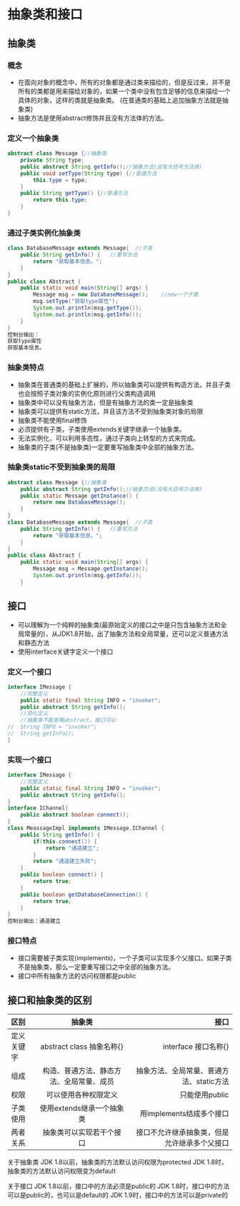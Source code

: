 # 抽象类和接口
## 抽象类
### 概念
- 在面向对象的概念中，所有的对象都是通过类来描绘的，但是反过来，并不是所有的类都是用来描绘对象的，如果一个类中没有包含足够的信息来描绘一个具体的对象，这样的类就是抽象类。
(在普通类的基础上追加抽象方法就是抽象类)
- 抽象方法是使用abstract修饰并且没有方法体的方法。
### 定义一个抽象类
```java
abstract class Message {//抽象类
	private String type;
	public abstract String getInfo();//抽象方法(没有大括号方法体)
	public void setType(String type) {//普通方法
		this.type = type;
	}
	public String getType() {//普通方法
		return this.type;
	}
}
```
### 通过子类实例化抽象类
```java
class DatabaseMessage extends Message{	//子类
	public String getInfo() {	//重写方法
		return "获取基本信息。";
	}
}
public class Abstract {
	public static void main(String[] args) {
		Message msg = new DatabaseMessage();	//new一个子类
		msg.setType("获取type属性");
		System.out.println(msg.getType());
		System.out.println(msg.getInfo());
	}
}
控制台输出：
获取type属性
获取基本信息。
```
### 抽象类特点
- 抽象类在普通类的基础上扩展的，所以抽象类可以提供有构造方法，并且子类也会按照子类对象的实例化原则进行父类构造调用
- 抽象类中可以没有抽象方法，但是有抽象方法的类一定是抽象类
- 抽象类可以提供有static方法，并且该方法不受到抽象类对象的局限
- 抽象类不能使用final修饰
- 必须提供有子类，子类使用extends关键字继承一个抽象类。
- 无法实例化，可以利用多态性，通过子类向上转型的方式来完成。
- 抽象类的子类(不是抽象类)一定要重写抽象类中全部的抽象方法。
### 抽象类static不受到抽象类的局限
```java
abstract class Message {//抽象类
	public abstract String getInfo();//抽象方法(没有大括号方法体)
	public static Message getInstance() {
		return new DatabaseMessage();
	}
}
class DatabaseMessage extends Message{	//子类
	public String getInfo() {	//重写方法
		return "获取基本信息。";
	}
}
public class Abstract {
	public static void main(String[] args) {
		Message msg = Message.getInstance();
		System.out.println(msg.getInfo());
	}
```
## 接口
- 可以理解为一个纯粹的抽象类(最原始定义的接口之中是只包含抽象方法和全局常量的)，从JDK1.8开始，出了抽象方法和全局常量，还可以定义普通方法和静态方法
- 使用interface关键字定义一个接口
### 定义一个接口
```java
interface IMessage {
	//完整定义
	public static final String INFO = "invoker";
	public abstract String getInfo();
	//简化定义
	//抽象类不能省略abstract，接口可以
//	String INFO = "invoker";
//	String getInfo();
}
```
### 实现一个接口
```java
interface IMessage {
	//完整定义
	public static final String INFO = "invoker";
	public abstract String getInfo();
}
interface IChannel{
	public abstract boolean connect();
}
class MeassageImpl implements IMessage,IChannel {
	public String getInfo() {
		if(this.connect()) {
			return "通道建立";
		}
		return "通道建立失败";
	}
	public boolean connect() {
		return true;
	}
	public boolean getDatabaseConnection() {
		return true;
	}
}
控制台输出：通道建立
```
### 接口特点
- 接口需要被子类实现(implements)，一个子类可以实现多个父接口。如果子类不是抽象类，那么一定要重写接口之中全部的抽象方法。
- 接口中所有抽象方法的访问权限都是public
## 接口和抽象类的区别
| 区别  | 抽象类  | 接口 |
| :------------ |:---------------:| -----:|
| 定义关键字 | abstract class 抽象名称{} | interface 接口名称{} |
| 组成 | 构造、普通方法、静态方法、全局常量、成员 | 抽象方法、全局常量、普通方法、static方法 |
| 权限 | 可以使用各种权限定义 | 只能使用public |
| 子类使用 | 使用extends继承一个抽象类 | 用implements结成多个接口 |
| 两者关系 | 抽象类可以实现若干个接口 | 接口不允许继承抽象类，但是允许继承多个父接口 |

关于抽象类
JDK 1.8以前，抽象类的方法默认访问权限为protected
JDK 1.8时，抽象类的方法默认访问权限变为default

关于接口
JDK 1.8以前，接口中的方法必须是public的
JDK 1.8时，接口中的方法可以是public的，也可以是default的
JDK 1.9时，接口中的方法可以是private的
